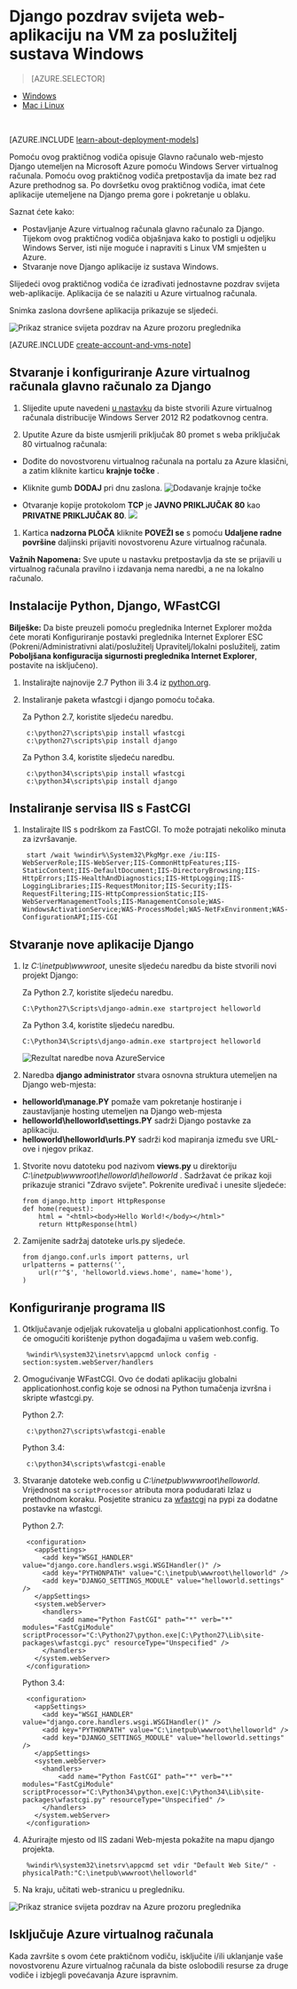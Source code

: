 <properties
    pageTitle="Python web-aplikacije s Django | Microsoft Azure"
    description="Pomoću ovog praktičnog vodiča ručica za glavno računalo web-mjesto Django utemeljen na Azure pomoću programa Windows Server 2012 R2 Standard virtualnog računala pomoću klasične implementacije modela."
    services="virtual-machines-windows"
    documentationCenter="python"
    authors="huguesv"
    manager="wpickett"
    editor=""
    tags="azure-service-management"/>


<tags 
    ms.service="virtual-machines-windows" 
    ms.workload="web" 
    ms.tgt_pltfrm="vm-windows" 
    ms.devlang="python" 
    ms.topic="article" 
    ms.date="08/04/2015" 
    ms.author="huvalo"/>


# <a name="django-hello-world-web-application-on-a-windows-server-vm"></a>Django pozdrav svijeta web-aplikaciju na VM za poslužitelj sustava Windows

> [AZURE.SELECTOR]
- [Windows](virtual-machines-windows-classic-python-django-web-app.md)
- [Mac i Linux](virtual-machines-linux-python-django-web-app.md)

<br>

[AZURE.INCLUDE [learn-about-deployment-models](../../includes/learn-about-deployment-models-classic-include.md)]
 

Pomoću ovog praktičnog vodiča opisuje Glavno računalo web-mjesto Django utemeljen na Microsoft Azure pomoću Windows Server virtualnog računala. Pomoću ovog praktičnog vodiča pretpostavlja da imate bez rad Azure prethodnog sa. Po dovršetku ovog praktičnog vodiča, imat ćete aplikacije utemeljene na Django prema gore i pokretanje u oblaku.

Saznat ćete kako:

* Postavljanje Azure virtualnog računala glavno računalo za Django. Tijekom ovog praktičnog vodiča objašnjava kako to postigli u odjeljku Windows Server, isti nije moguće i napraviti s Linux VM smješten u Azure.
* Stvaranje nove Django aplikacije iz sustava Windows.

Slijedeći ovog praktičnog vodiča će izrađivati jednostavne pozdrav svijeta web-aplikacije. Aplikacija će se nalaziti u Azure virtualnog računala.

Snimka zaslona dovršene aplikacija prikazuje se sljedeći.

![Prikaz stranice svijeta pozdrav na Azure prozoru preglednika][1]

[AZURE.INCLUDE [create-account-and-vms-note](../../includes/create-account-and-vms-note.md)]

## <a name="creating-and-configuring-an-azure-virtual-machine-to-host-django"></a>Stvaranje i konfiguriranje Azure virtualnog računala glavno računalo za Django

1. Slijedite upute navedeni [u nastavku](virtual-machines-windows-classic-tutorial.md) da biste stvorili Azure virtualnog računala distribucije Windows Server 2012 R2 podatkovnog centra.

1. Uputite Azure da biste usmjerili priključak 80 promet s weba priključak 80 virtualnog računala:
 - Dođite do novostvorenu virtualnog računala na portalu za Azure klasični, a zatim kliknite karticu **krajnje točke** .
 - Kliknite gumb **DODAJ** pri dnu zaslona.
    ![Dodavanje krajnje točke](./media/virtual-machines-windows-classic-python-django-web-app/django-helloworld-addendpoint.png)

 - Otvaranje kopije protokolom **TCP** je **JAVNO PRIKLJUČAK 80** kao **PRIVATNE PRIKLJUČAK 80**.
![][port80]
1. Kartica **nadzorna PLOČA** kliknite **POVEŽI se** s pomoću **Udaljene radne površine** daljinski prijaviti novostvorenu Azure virtualnog računala.  

**Važnih Napomena:** Sve upute u nastavku pretpostavlja da ste se prijavili u virtualnog računala pravilno i izdavanja nema naredbi, a ne na lokalno računalo.

## <a id="setup"> </a>Instalacije Python, Django, WFastCGI

**Bilješke:** Da biste preuzeli pomoću preglednika Internet Explorer možda ćete morati Konfiguriranje postavki preglednika Internet Explorer ESC (Pokreni/Administrativni alati/poslužitelj Upravitelj/lokalni poslužitelj, zatim **Poboljšana konfiguracija sigurnosti preglednika Internet Explorer**, postavite na isključeno).

1. Instalirajte najnovije 2.7 Python ili 3.4 iz [python.org][].
1. Instaliranje paketa wfastcgi i django pomoću točaka.

    Za Python 2.7, koristite sljedeću naredbu.

        c:\python27\scripts\pip install wfastcgi
        c:\python27\scripts\pip install django

    Za Python 3.4, koristite sljedeću naredbu.

        c:\python34\scripts\pip install wfastcgi
        c:\python34\scripts\pip install django

## <a name="installing-iis-with-fastcgi"></a>Instaliranje servisa IIS s FastCGI

1. Instalirajte IIS s podrškom za FastCGI.  To može potrajati nekoliko minuta za izvršavanje.

        start /wait %windir%\System32\PkgMgr.exe /iu:IIS-WebServerRole;IIS-WebServer;IIS-CommonHttpFeatures;IIS-StaticContent;IIS-DefaultDocument;IIS-DirectoryBrowsing;IIS-HttpErrors;IIS-HealthAndDiagnostics;IIS-HttpLogging;IIS-LoggingLibraries;IIS-RequestMonitor;IIS-Security;IIS-RequestFiltering;IIS-HttpCompressionStatic;IIS-WebServerManagementTools;IIS-ManagementConsole;WAS-WindowsActivationService;WAS-ProcessModel;WAS-NetFxEnvironment;WAS-ConfigurationAPI;IIS-CGI

## <a name="creating-a-new-django-application"></a>Stvaranje nove aplikacije Django

1.  Iz *C:\inetpub\wwwroot*, unesite sljedeću naredbu da biste stvorili novi projekt Django:

    Za Python 2.7, koristite sljedeću naredbu.

        C:\Python27\Scripts\django-admin.exe startproject helloworld

    Za Python 3.4, koristite sljedeću naredbu.

        C:\Python34\Scripts\django-admin.exe startproject helloworld

    ![Rezultat naredbe nova AzureService](./media/virtual-machines-windows-classic-python-django-web-app/django-helloworld-cmd-new-azure-service.png)

1.  Naredba **django administrator** stvara osnovna struktura utemeljen na Django web-mjesta:

  -   **helloworld\manage.PY** pomaže vam pokretanje hostiranje i zaustavljanje hosting utemeljen na Django web-mjesta
  -   **helloworld\helloworld\settings.PY** sadrži Django postavke za aplikaciju.
  -   **helloworld\helloworld\urls.PY** sadrži kod mapiranja između sve URL-ove i njegov prikaz.

1.  Stvorite novu datoteku pod nazivom **views.py** u direktoriju *C:\inetpub\wwwroot\helloworld\helloworld* . Sadržavat će prikaz koji prikazuje stranici "Zdravo svijete". Pokrenite uređivač i unesite sljedeće:

        from django.http import HttpResponse
        def home(request):
            html = "<html><body>Hello World!</body></html>"
            return HttpResponse(html)

1.  Zamijenite sadržaj datoteke urls.py sljedeće.

        from django.conf.urls import patterns, url
        urlpatterns = patterns('',
            url(r'^$', 'helloworld.views.home', name='home'),
        )

## <a name="configuring-iis"></a>Konfiguriranje programa IIS

1. Otključavanje odjeljak rukovatelja u globalni applicationhost.config.  To će omogućiti korištenje python događajima u vašem web.config.

        %windir%\system32\inetsrv\appcmd unlock config -section:system.webServer/handlers

1. Omogućivanje WFastCGI.  Ovo će dodati aplikaciju globalni applicationhost.config koje se odnosi na Python tumačenja izvršna i skripte wfastcgi.py.

    Python 2.7:

        c:\python27\scripts\wfastcgi-enable

    Python 3.4:

        c:\python34\scripts\wfastcgi-enable

1. Stvaranje datoteke web.config u *C:\inetpub\wwwroot\helloworld*.  Vrijednost na `scriptProcessor` atributa mora podudarati Izlaz u prethodnom koraku.  Posjetite stranicu za [wfastcgi][] na pypi za dodatne postavke na wfastcgi.

    Python 2.7:

        <configuration>
          <appSettings>
            <add key="WSGI_HANDLER" value="django.core.handlers.wsgi.WSGIHandler()" />
            <add key="PYTHONPATH" value="C:\inetpub\wwwroot\helloworld" />
            <add key="DJANGO_SETTINGS_MODULE" value="helloworld.settings" />
          </appSettings>
          <system.webServer>
            <handlers>
                <add name="Python FastCGI" path="*" verb="*" modules="FastCgiModule" scriptProcessor="C:\Python27\python.exe|C:\Python27\Lib\site-packages\wfastcgi.pyc" resourceType="Unspecified" />
            </handlers>
          </system.webServer>
        </configuration>

    Python 3.4:

        <configuration>
          <appSettings>
            <add key="WSGI_HANDLER" value="django.core.handlers.wsgi.WSGIHandler()" />
            <add key="PYTHONPATH" value="C:\inetpub\wwwroot\helloworld" />
            <add key="DJANGO_SETTINGS_MODULE" value="helloworld.settings" />
          </appSettings>
          <system.webServer>
            <handlers>
                <add name="Python FastCGI" path="*" verb="*" modules="FastCgiModule" scriptProcessor="C:\Python34\python.exe|C:\Python34\Lib\site-packages\wfastcgi.py" resourceType="Unspecified" />
            </handlers>
          </system.webServer>
        </configuration>

1. Ažurirajte mjesto od IIS zadani Web-mjesta pokažite na mapu django projekta.

        %windir%\system32\inetsrv\appcmd set vdir "Default Web Site/" -physicalPath:"C:\inetpub\wwwroot\helloworld"

1. Na kraju, učitati web-stranicu u pregledniku.

![Prikaz stranice svijeta pozdrav na Azure prozoru preglednika][1]


## <a name="shutting-down-your-azure-virtual-machine"></a>Isključuje Azure virtualnog računala

Kada završite s ovom ćete praktičnom vodiču, isključite i/ili uklanjanje vaše novostvorenu Azure virtualnog računala da biste oslobodili resurse za druge vodiče i izbjegli povećavanja Azure ispravnim.

[1]: ./media/virtual-machines-windows-classic-python-django-web-app/django-helloworld-browser-azure.png

[port80]: ./media/virtual-machines-windows-classic-python-django-web-app/django-helloworld-port80.png

[Web Platform Installer]: http://www.microsoft.com/web/downloads/platform.aspx
[Python.org]: https://www.python.org/downloads/
[wfastcgi]: https://pypi.python.org/pypi/wfastcgi
